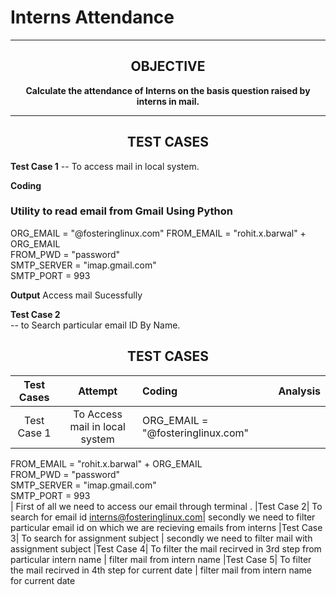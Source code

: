 <h1 align="cener">Interns Attendance</h1> 

------
<h2 align="center">OBJECTIVE</h2> 


<p align="center"><b>Calculate the attendance of Interns on the basis question raised by interns in mail.</b>
         
----

<h2 align="center">TEST CASES</h2> 

**Test Case 1**
-- To access mail in local system.<br>

**Coding**<br>
### Utility to read email from Gmail Using Python
ORG_EMAIL = "@fosteringlinux.com"
FROM_EMAIL = "rohit.x.barwal" + ORG_EMAIL <br>
FROM_PWD = "password" <br>
SMTP_SERVER = "imap.gmail.com" <br>
SMTP_PORT = 993<br>

**Output**
Access mail Sucessfully

**Test Case 2**<br>
-- to Search particular email ID By Name.<br>



<h2 align="center">TEST CASES</h2> 

|Test Cases|Attempt|Coding |Analysis|
|:----:|:-----:|:-----|:-----:|
|Test Case 1| To Access mail in local system |ORG_EMAIL = "@fosteringlinux.com"
FROM_EMAIL = "rohit.x.barwal" + ORG_EMAIL <br>
FROM_PWD = "password" <br>
SMTP_SERVER = "imap.gmail.com" <br>
SMTP_PORT = 993<br>| First of all we need to access our email  through terminal . 
|Test Case 2| To search for email id interns@fosteringlinux.com| secondly we need to filter  particular email id  on which we are recieving emails from interns 
|Test Case 3| To search for assignment subject | secondly we need to filter mail with  assignment subject
|Test Case 4| To filter the mail recirved in 3rd step  from particular intern name | filter mail from intern name
|Test Case 5| To filter the mail recirved in 4th step  for current date | filter mail from intern name for current date

        
    
